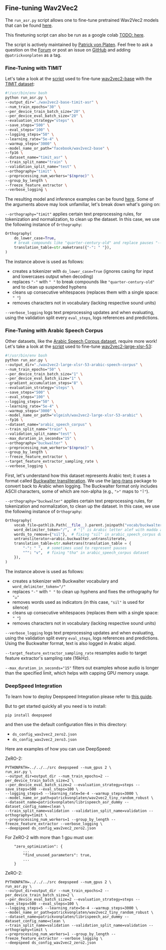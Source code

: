 ## Fine-tuning Wav2Vec2

The `run_asr.py` script allows one to fine-tune pretrained Wav2Vec2 models that can be found [here](https://huggingface.co/models?search=facebook/wav2vec2).

This finetuning script can also be run as a google colab [TODO: here]( ).

The script is actively maintained by [Patrick von Platen](https://github.com/patrickvonplaten).
Feel free to ask a question on the [Forum](https://discuss.huggingface.co/) or post an issue on [GitHub](https://github.com/huggingface/transformers/issues/new/choose) and adding `@patrickvonplaten` as a tag.

### Fine-Tuning with TIMIT
Let's take a look at the [script](./finetune_base_timit_asr.sh) used to fine-tune [wav2vec2-base](https://huggingface.co/facebook/wav2vec2-base)
with the [TIMIT dataset](https://huggingface.co/datasets/timit_asr):

```bash
#!/usr/bin/env bash
python run_asr.py \
--output_dir="./wav2vec2-base-timit-asr" \
--num_train_epochs="30" \
--per_device_train_batch_size="20" \
--per_device_eval_batch_size="20" \
--evaluation_strategy="steps" \
--save_steps="500" \
--eval_steps="100" \
--logging_steps="50" \
--learning_rate="5e-4" \
--warmup_steps="3000" \
--model_name_or_path="facebook/wav2vec2-base" \
--fp16 \
--dataset_name="timit_asr" \
--train_split_name="train" \
--validation_split_name="test" \
--orthography="timit" \
--preprocessing_num_workers="$(nproc)" \
--group_by_length \
--freeze_feature_extractor \
--verbose_logging \
```

The resulting model and inference examples can be found [here](https://huggingface.co/elgeish/wav2vec2-base-timit-asr).
Some of the arguments above may look unfamiliar, let's break down what's going on:

`--orthography="timit"` applies certain text preprocessing rules, for tokenization and normalization, to clean up the dataset.
In this case, we use the following instance of `Orthography`:

```python
Orthography(
    do_lower_case=True,
    # break compounds like "quarter-century-old" and replace pauses "--"
    translation_table=str.maketrans({"-": " "}),
)
```

The instance above is used as follows:
* creates a tokenizer with `do_lower_case=True` (ignores casing for input and lowercases output when decoding)
* replaces `"-"` with `" "` to break compounds like `"quarter-century-old"` and to clean up suspended hyphens
* cleans up consecutive whitespaces (replaces them with a single space: `" "`)
* removes characters not in vocabulary (lacking respective sound units)

`--verbose_logging` logs text preprocessing updates and when evaluating, using the validation split every `eval_steps`,
logs references and predictions.

### Fine-Tuning with Arabic Speech Corpus

Other datasets, like the [Arabic Speech Corpus dataset](https://huggingface.co/datasets/arabic_speech_corpus),
require more work! Let's take a look at the [script](./finetune_large_xlsr_53_arabic_speech_corpus.sh)
used to fine-tune [wav2vec2-large-xlsr-53](https://huggingface.co/elgeish/wav2vec2-large-xlsr-53-arabic):

```bash
#!/usr/bin/env bash
python run_asr.py \
--output_dir="./wav2vec2-large-xlsr-53-arabic-speech-corpus" \
--num_train_epochs="50" \
--per_device_train_batch_size="1" \
--per_device_eval_batch_size="1" \
--gradient_accumulation_steps="8" \
--evaluation_strategy="steps" \
--save_steps="500" \
--eval_steps="100" \
--logging_steps="50" \
--learning_rate="5e-4" \
--warmup_steps="3000" \
--model_name_or_path="elgeish/wav2vec2-large-xlsr-53-arabic" \
--fp16 \
--dataset_name="arabic_speech_corpus" \
--train_split_name="train" \
--validation_split_name="test" \
--max_duration_in_seconds="15" \
--orthography="buckwalter" \
--preprocessing_num_workers="$(nproc)" \
--group_by_length \
--freeze_feature_extractor \
--target_feature_extractor_sampling_rate \
--verbose_logging \
```

First, let's understand how this dataset represents Arabic text; it uses a format called
[Buckwalter transliteration](https://en.wikipedia.org/wiki/Buckwalter_transliteration).
We use the [lang-trans](https://github.com/kariminf/lang-trans) package to convert back to Arabic when logging.
The Buckwalter format only includes ASCII characters, some of which are non-alpha (e.g., `">"` maps to `"أ"`).

`--orthography="buckwalter"` applies certain text preprocessing rules, for tokenization and normalization, to clean up the dataset. In this case, we use the following instance of `Orthography`:

```python
Orthography(
    vocab_file=pathlib.Path(__file__).parent.joinpath("vocab/buckwalter.json"),
    word_delimiter_token="/",  # "|" is Arabic letter alef with madda above
    words_to_remove={"sil"},  # fixing "sil" in arabic_speech_corpus dataset
    untransliterator=arabic.buckwalter.untransliterate,
    translation_table=str.maketrans(translation_table = {
        "-": " ",  # sometimes used to represent pauses
        "^": "v",  # fixing "tha" in arabic_speech_corpus dataset
    }),
)
```

The instance above is used as follows:
* creates a tokenizer with Buckwalter vocabulary and `word_delimiter_token="/"`
* replaces `"-"` with `" "` to clean up hyphens and fixes the orthography for `"ث"`
* removes words used as indicators (in this case, `"sil"` is used for silence)
* cleans up consecutive whitespaces (replaces them with a single space: `" "`)
* removes characters not in vocabulary (lacking respective sound units)

`--verbose_logging` logs text preprocessing updates and when evaluating, using the validation split every `eval_steps`,
logs references and predictions. Using the Buckwalter format, text is also logged in Arabic abjad.

`--target_feature_extractor_sampling_rate` resamples audio to target feature extractor's sampling rate (16kHz).

`--max_duration_in_seconds="15"` filters out examples whose audio is longer than the specified limit,
which helps with capping GPU memory usage.


### DeepSpeed Integration

To learn how to deploy Deepspeed Integration please refer to [this guide](https://huggingface.co/transformers/master/main_classes/deepspeed.html#deepspeed-trainer-integration).

But to get started quickly all you need is to install:
```
pip install deepspeed
```
and then use the default configuration files in this directory:

* `ds_config_wav2vec2_zero2.json`
* `ds_config_wav2vec2_zero3.json`

Here are examples of how you can use DeepSpeed:

ZeRO-2:

```
PYTHONPATH=../../../src deepspeed --num_gpus 2 \
run_asr.py \
--output_dir=output_dir --num_train_epochs=2 --per_device_train_batch_size=2 \
--per_device_eval_batch_size=2 --evaluation_strategy=steps --save_steps=500 --eval_steps=100 \
--logging_steps=5 --learning_rate=5e-4 --warmup_steps=3000 \
--model_name_or_path=patrickvonplaten/wav2vec2_tiny_random_robust \
--dataset_name=patrickvonplaten/librispeech_asr_dummy --dataset_config_name=clean \
--train_split_name=validation --validation_split_name=validation --orthography=timit \
--preprocessing_num_workers=1 --group_by_length --freeze_feature_extractor --verbose_logging \
--deepspeed ds_config_wav2vec2_zero2.json
```

For ZeRO-2 with more than 1 gpu must use:
```
    "zero_optimization": {
        ...
        "find_unused_parameters": true,
        ...
    }
```

ZeRO-2:

```
PYTHONPATH=../../../src deepspeed --num_gpus 2 \
run_asr.py \
--output_dir=output_dir --num_train_epochs=2 --per_device_train_batch_size=2 \
--per_device_eval_batch_size=2 --evaluation_strategy=steps --save_steps=500 --eval_steps=100 \
--logging_steps=5 --learning_rate=5e-4 --warmup_steps=3000 \
--model_name_or_path=patrickvonplaten/wav2vec2_tiny_random_robust \
--dataset_name=patrickvonplaten/librispeech_asr_dummy --dataset_config_name=clean \
--train_split_name=validation --validation_split_name=validation --orthography=timit \
--preprocessing_num_workers=1 --group_by_length --freeze_feature_extractor --verbose_logging \
--deepspeed ds_config_wav2vec2_zero2.json
```
